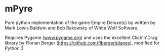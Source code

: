 # mPyre
Pure python implementation of the game Empire Deluxe(c) by written by Mark Lewis Baldwin and Bob Rakowsky of White Wolf Software.

Requires Pygame (www.pygame.org) and uses the excellent Click'n'Drag library by Florian Berger (https://github.com/flberger/planes), modified for Python 3 

